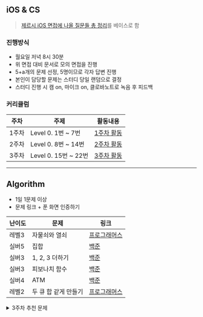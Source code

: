## iOS & CS
> [제르시 iOS 면접에 나올 질문들 총 정리](https://github.com/JeaSungLEE/iOSInterviewquestions)를 베이스로 함

### 진행방식
- 월요일 저녁 8시 30분
- 위 면접 대비 문서로 모의 면접을 진행
- 5+a개의 문제 선정, 5명이므로 각자 답변 진행
- 본인이 담당할 문제는 스터디 당일 랜덤으로 결정
- 스터디 진행 시 캠 on, 마이크 on, 클로바노트로 녹음 후 피드백

### 커리큘럼
|주차|주제|활동내용|
|---|---|---|
|1주차|Level 0. 1번 ~ 7번|[1주차 활동](https://github.com/JK-s-children/study/blob/main/Level%200/%5BWeek1%5D%201%EB%B2%88%20~%207%EB%B2%88.md)|
|2주차|Level 0. 8번 ~ 14번|[2주차 활동](https://github.com/JK-s-children/study/blob/main/Level%200/%5BWeek2%5D%208%EB%B2%88%20~%2014%EB%B2%88.md)|
|3주차|Level 0. 15번 ~ 22번|[3주차 활동](https://github.com/JK-s-children/study/blob/main/Level%200/%5BWeek3%5D%2015%EB%B2%88%20~%2022%EB%B2%88.md)|

-----

## Algorithm
- 1일 1문제 이상
- 문제 링크 + 푼 화면 인증하기

|난이도|문제|링크|
|-|-|-|
|레벨3|자물쇠와 열쇠|[프로그래머스](https://school.programmers.co.kr/learn/courses/30/lessons/60059)|
|실버5|집합|[백준](https://www.acmicpc.net/problem/11723)|
|실버3|1, 2, 3 더하기|[백준](https://www.acmicpc.net/problem/9095)|
|실버3|피보나치 함수|[백준](https://www.acmicpc.net/problem/1003)|
|실버4|ATM|[백준](https://www.acmicpc.net/problem/11399)|
|레벨2|두 큐 합 같게 만들기|[프로그래머스](https://school.programmers.co.kr/learn/courses/30/lessons/118667)|

<details>
<summary>3주차 추천 문제</summary>

|난이도|문제|링크|
|-|-|-|
|골드2|컬러볼|[백준#10800](https://www.acmicpc.net/problem/10800)|
|골드2|가운데를 말해요|[백준#1655](https://www.acmicpc.net/problem/1655)|
|골드2|면접보는 승범이네|[백준#17835](https://www.acmicpc.net/problem/17835)|
|골드2|후위 표기식|[백준#1918](https://www.acmicpc.net/problem/1918)|
|레벨3|정수 삼각형|[프로그래머스](https://school.programmers.co.kr/learn/courses/30/lessons/43105)|

</details>
